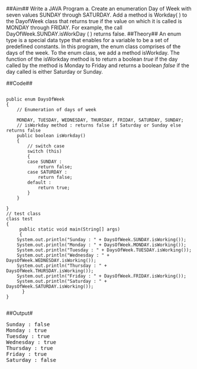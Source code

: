##Aim##
Write a JAVA Program a. Create an enumeration Day of Week with seven values SUNDAY through SATURDAY. Add a method is Workday( ) to the DayofWeek class that returns true if the value on which it is called is MONDAY through FRIDAY. For example, the call DayOfWeek.SUNDAY.isWorkDay ( ) returns false.
##Theory##
An enum type is a special data type that enables for a variable to be a set of predefined constants.
In this program, the enum class comprises of the days of the week. To the enum class, we add a method isWorkday. The function of the isWorkday method is to return a boolean *true* if the day called by the method is Monday to Friday and returns a boolean *false* if the day called is either Saturday or Sunday.

##Code##
<pre><code>
public enum DaysOfWeek
{ 
	// Enumeration of days of week
	
	MONDAY, TUESDAY, WEDNESDAY, THURSDAY, FRIDAY, SATURDAY, SUNDAY;
	// isWorkday method : returns false if Saturday or Sunday else returns false
	public boolean isWorkday()
	{
		// switch case
		switch (this)
		{
		case SUNDAY :
			return false;
		case SATURDAY :
			return false;
		default :
			return true;
		}
	}
     
}
// test class
class test
{
     public static void main(String[] args)
     {
	System.out.println("Sunday : " + DaysOfWeek.SUNDAY.isWorking());
	System.out.println("Monday : " + DaysOfWeek.MONDAY.isWorking());
	System.out.println("Tuesday : " + DaysOfWeek.TUESDAY.isWorking());
	System.out.println("Wednesday : " + DaysOfWeek.WEDNESDAY.isWorking());
	System.out.println("Thursday : " + DaysOfWeek.THURSDAY.isWorking());
	System.out.println("Friday : " + DaysOfWeek.FRIDAY.isWorking());
	System.out.println("Saturday : " + DaysOfWeek.SATURDAY.isWorking());
      }
}

</code></pre>



##Output#
<pre>
Sunday : false
Monday : true
Tuesday : true
Wednesday : true
Thursday : true
Friday : true
Saturday : false
</pre>